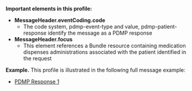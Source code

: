 
**Important elements in this profile:**

- **MessageHeader.eventCoding.code**
  - The code system, pdmp-event-type and value, pdmp-patient-response identify the message as a PDMP response
- **MessageHeader.focus**
  - This element references a Bundle resource containing medication dispenses administrations associated with the patient identified in the request 
<p></p>

**Example.** This profile is illustrated in the following full message example:
- [PDMP Response 1](Bundle-pdmp-bundle-response-message-1.html)

<p></p>